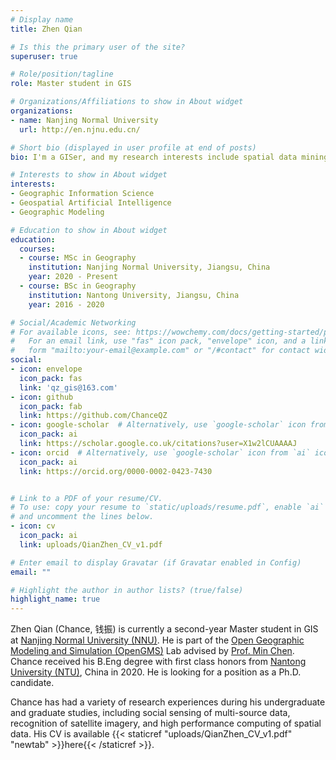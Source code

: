 ```yaml
---
# Display name
title: Zhen Qian

# Is this the primary user of the site?
superuser: true

# Role/position/tagline
role: Master student in GIS

# Organizations/Affiliations to show in About widget
organizations:
- name: Nanjing Normal University
  url: http://en.njnu.edu.cn/

# Short bio (displayed in user profile at end of posts)
bio: I'm a GISer, and my research interests include spatial data mining, machine learning, deep learning, and geographic modeling.

# Interests to show in About widget
interests:
- Geographic Information Science
- Geospatial Artificial Intelligence
- Geographic Modeling

# Education to show in About widget
education:
  courses:
  - course: MSc in Geography
    institution: Nanjing Normal University, Jiangsu, China
    year: 2020 - Present
  - course: BSc in Geography
    institution: Nantong University, Jiangsu, China
    year: 2016 - 2020

# Social/Academic Networking
# For available icons, see: https://wowchemy.com/docs/getting-started/page-builder/#icons
#   For an email link, use "fas" icon pack, "envelope" icon, and a link in the
#   form "mailto:your-email@example.com" or "/#contact" for contact widget.
social:
- icon: envelope
  icon_pack: fas
  link: 'qz_gis@163.com'
- icon: github
  icon_pack: fab
  link: https://github.com/ChanceQZ
- icon: google-scholar  # Alternatively, use `google-scholar` icon from `ai` icon pack
  icon_pack: ai
  link: https://scholar.google.co.uk/citations?user=X1w2lCUAAAAJ
- icon: orcid  # Alternatively, use `google-scholar` icon from `ai` icon pack
  icon_pack: ai
  link: https://orcid.org/0000-0002-0423-7430


# Link to a PDF of your resume/CV.
# To use: copy your resume to `static/uploads/resume.pdf`, enable `ai` icons in `params.toml`, 
# and uncomment the lines below.
- icon: cv
  icon_pack: ai
  link: uploads/QianZhen_CV_v1.pdf

# Enter email to display Gravatar (if Gravatar enabled in Config)
email: ""

# Highlight the author in author lists? (true/false)
highlight_name: true
---
```


Zhen Qian (Chance, 钱振) is currently a second-year Master student in GIS at [Nanjing Normal University (NNU)](http://en.njnu.edu.cn/). He is part of the [Open Geographic Modeling and Simulation (OpenGMS)](https://geomodeling.njnu.edu.cn/) Lab advised by [Prof. Min Chen](http://schools.njnu.edu.cn/geog/person/min-chen). Chance received his B.Eng degree with first class honors from [Nantong University (NTU)](https://en.ntu.edu.cn/), China in 2020. He is looking for a position as a Ph.D. candidate.

Chance has had a variety of research experiences during his undergraduate and graduate studies, including social sensing of multi-source data, recognition of satellite imagery, and high performance computing of spatial data. His CV is available {{< staticref "uploads/QianZhen_CV_v1.pdf" "newtab" >}}here{{< /staticref >}}.

